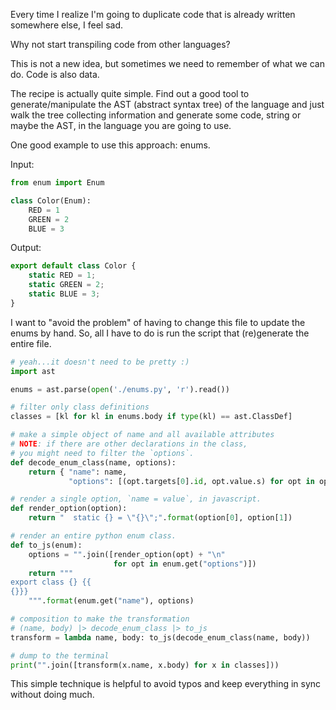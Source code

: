 Every time I realize I'm going to duplicate code that is already written somewhere else, I feel sad.

Why not start transpiling code from other languages? 

This is not a new idea, but sometimes we need to remember of what we can do. Code is also data.

The recipe is actually quite simple. Find out a good tool to generate/manipulate the AST (abstract syntax tree) of the language and just walk the tree collecting information and generate some code, string or maybe the AST, in the language you are going to use.

One good example to use this approach: enums.

Input:

```python
from enum import Enum

class Color(Enum):
    RED = 1
    GREEN = 2
    BLUE = 3
```

Output:

```typescript
export default class Color {
    static RED = 1;
    static GREEN = 2;
    static BLUE = 3;
}
```

I want to "avoid the problem" of having to change this file to update the enums by hand. So, all I have to do is run the script that (re)generate the entire file.

```python
# yeah...it doesn't need to be pretty :)
import ast

enums = ast.parse(open('./enums.py', 'r').read())

# filter only class definitions
classes = [kl for kl in enums.body if type(kl) == ast.ClassDef]

# make a simple object of name and all available attributes
# NOTE: if there are other declarations in the class,
# you might need to filter the `options`.
def decode_enum_class(name, options):
    return { "name": name,
             "options": [(opt.targets[0].id, opt.value.s) for opt in options]}

# render a single option, `name = value`, in javascript.
def render_option(option):
    return "  static {} = \"{}\";".format(option[0], option[1])

# render an entire python enum class.
def to_js(enum):
    options = "".join([render_option(opt) + "\n"
                       for opt in enum.get("options")])
    return """
export class {} {{
{}}}
    """.format(enum.get("name"), options)

# composition to make the transformation
# (name, body) |> decode_enum_class |> to_js
transform = lambda name, body: to_js(decode_enum_class(name, body))

# dump to the terminal
print("".join([transform(x.name, x.body) for x in classes]))
```

This simple technique is helpful to avoid typos and keep everything in sync without doing much.
